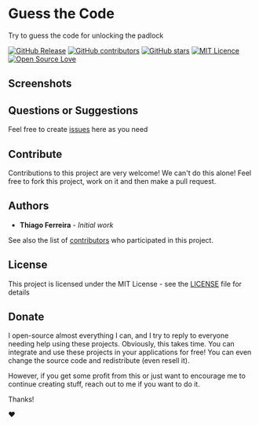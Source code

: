# Guess the Code

Try to guess the code for unlocking the padlock

[![GitHub Release](https://img.shields.io/github/release/thiagodnf/guess-the-code.svg)](https://github.com/thiagodnf/guess-the-code/releases/latest)
[![GitHub contributors](https://img.shields.io/github/contributors/thiagodnf/guess-the-code.svg)](https://github.com/thiagodnf/guess-the-code/graphs/contributors)
[![GitHub stars](https://img.shields.io/github/stars/thiagodnf/guess-the-code.svg)](https://github.com/thiagodnf/guess-the-code)
[![MIT Licence](https://badges.frapsoft.com/os/mit/mit.svg?v=103)](https://opensource.org/licenses/mit-license.php)
[![Open Source Love](https://badges.frapsoft.com/os/v1/open-source.svg?v=103)](https://github.com/ellerbrock/open-source-badges/)

## Screenshots

## Questions or Suggestions

Feel free to create <a href="./issues">issues</a> here as you need

## Contribute

Contributions to this project are very welcome! We can't do this alone! Feel free to fork this project, work on it and then make a pull request.

## Authors

* **Thiago Ferreira** - *Initial work*

See also the list of [contributors](./graphs/contributors) who participated in this project.

## License

This project is licensed under the MIT License - see the [LICENSE](LICENSE) file for details

## Donate

I open-source almost everything I can, and I try to reply to everyone needing help using these projects. Obviously, this takes time. You can integrate and use these projects in your applications for free! You can even change the source code and redistribute (even resell it).

However, if you get some profit from this or just want to encourage me to continue creating stuff, reach out to me if you want to do it.

Thanks!

❤️


